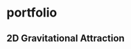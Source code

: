 # portfolio
## 2D Gravitational Attraction

<script src="processing.min2.js"></script>
<canvas data-processing-sources="keplers_laws_2.pde"></canvas>
